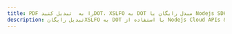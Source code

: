 ---title: PDF را به  تبدیل کنیدDOT، XSLFO به DOT مبدل رایگان یا Nodejs SDKdescription: تبدیل رایگانXSLFO به DOT با استفاده از Nodejs Cloud APIs & SDK همچنین اسناد PDF را در Cloud ایجاد، ویرایش و رندر کنید.---